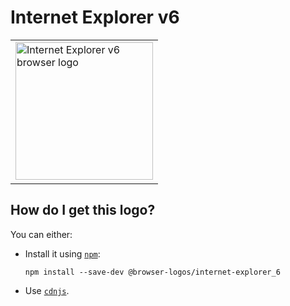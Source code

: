 # Internet Explorer v6

<table>
    <tr height=230>
        <td>
            <a href="https://github.com/alrra/browser-logos/tree/5e59135de01339a32fe6f552818a49cd716cc86b/src/archive/internet-explorer_6">
                <img width=220 src="https://raw.githubusercontent.com/alrra/browser-logos/5e59135de01339a32fe6f552818a49cd716cc86b/src/archive/internet-explorer_6/internet-explorer_6_512x512.png" alt="Internet Explorer v6 browser logo">
            </a>
        </td>
    </tr>
</table>

## How do I get this logo?

You can either:

* Install it using [`npm`][npm]:

  `npm install --save-dev @browser-logos/internet-explorer_6`

* Use [`cdnjs`][cdnjs].

<!-- Link labels: -->

[cdnjs]: https://cdnjs.com/libraries/browser-logos
[npm]: https://www.npmjs.com/
